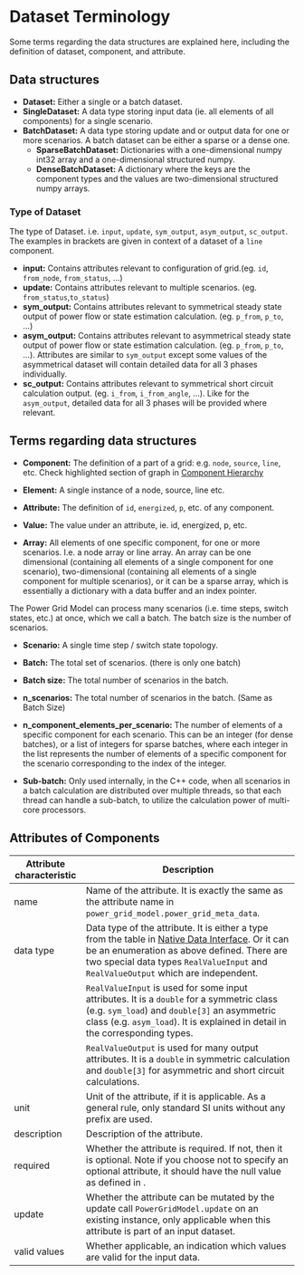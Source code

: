 <!--
SPDX-FileCopyrightText: Contributors to the Power Grid Model project <powergridmodel@lfenergy.org>

SPDX-License-Identifier: MPL-2.0
-->

# Dataset Terminology

Some terms regarding the data structures are explained here, including the definition of dataset, component, and attribute.

## Data structures

- **Dataset:** Either a single or a batch dataset.
- **SingleDataset:** A data type storing input data (ie. all elements of all components) for a single scenario.
- **BatchDataset:** A data type storing update and or output data for one or more scenarios. A batch dataset can be either a sparse or a dense one.
    - **SparseBatchDataset:**  Dictionaries with a one-dimensional numpy int32 array and a one-dimensional structured numpy. 
    - **DenseBatchDataset:** A dictionary where the keys are the component types and the values are two-dimensional structured numpy arrays.


### Type of Dataset 

The type of Dataset. i.e. `input`, `update`, `sym_output`, `asym_output`, `sc_output`.
The examples in brackets are given in context of a dataset of a `line` component.

- **input:** Contains attributes relevant to configuration of grid.(eg. `id`, `from_node`, `from_status`, ...)
- **update:** Contains attributes relevant to multiple scenarios. (eg. `from_status`,`to_status`)
- **sym_output:** Contains attributes relevant to symmetrical steady state output of power flow or state estimation calculation. (eg. `p_from`, `p_to`, ...) 
- **asym_output:** Contains attributes relevant to asymmetrical steady state output of power flow or state estimation calculation. (eg. `p_from`, `p_to`, ...). Attributes are similar to `sym_output` except some values of the asymmetrical dataset will contain detailed data for all 3 phases individually.
- **sc_output:** Contains attributes relevant to symmetrical short circuit calculation output. (eg. `i_from`, `i_from_angle`, ...). Like for the `asym_output`, detailed data for all 3 phases will be provided where relevant.

## Terms regarding data structures

- **Component:** The definition of a part of a grid: e.g. `node`, `source`, `line`, etc. Check highlighted section of graph in [Component Hierarchy](./data-model.md#component-type-hierarchy-and-graph-data-model)

- **Element:** A single instance of a node, source, line etc.

- **Attribute:** The definition of `id`, `energized`, `p`, etc. of any component.

- **Value:** The value under an attribute, ie. id, energized, p, etc.

- **Array:** All elements of one specific component, for one or more scenarios. I.e. a node array or line array. An array can be one dimensional (containing all elements of a single component for one scenario), two-dimensional (containing all elements of a single component for multiple scenarios), or it can be a sparse array, which is essentially a dictionary with a data buffer and an index pointer.

The Power Grid Model can process many scenarios (i.e. time steps, switch states, etc.) at once, which we call a batch. The batch size is the number of scenarios.

- **Scenario:** A single time step / switch state topology.

- **Batch:** The total set of scenarios. (there is only one batch)

- **Batch size:** The total number of scenarios in the batch.

- **n_scenarios:** The total number of scenarios in the batch. (Same as Batch Size)

- **n_component_elements_per_scenario:** The number of elements of a specific component for each scenario. This can be an integer (for dense batches), or a list of integers for sparse batches, where each integer in the list represents the number of elements of a specific component for the scenario corresponding to the index of the integer.

- **Sub-batch:** Only used internally, in the C++ code, when all scenarios in a batch calculation are distributed over multiple threads, so that each thread can handle a sub-batch, to utilize the calculation power of multi-core processors.

## Attributes of Components

| Attribute characteristic | Description                                                                                                                                                                                                                                                                                                  |
| ------------------------ | ------------------------------------------------------------------------------------------------------------------------------------------------------------------------------------------------------------------------------------------------------------------------------------------------------------ |
| name                     | Name of the attribute. It is exactly the same as the attribute name in `power_grid_model.power_grid_meta_data`.                                                                                                                                                                                              |
| data type                | Data type of the attribute. It is either a type from the table in [Native Data Interface](../advanced_documentation/native-data-interface.md#basic-data-types). Or it can be an enumeration as above defined. There are two special data types `RealValueInput` and `RealValueOutput` which are independent. |
|                          | `RealValueInput` is used for some input attributes. It is a `double` for a symmetric class (e.g. `sym_load`) and `double[3]` an asymmetric class (e.g. `asym_load`). It is explained in detail in the corresponding types.                                                                                   |
|                          | `RealValueOutput` is used for many output attributes. It is a `double` in symmetric calculation and `double[3]` for asymmetric and short circuit calculations.                                                                                                                                               |
| unit                     | Unit of the attribute, if it is applicable. As a general rule, only standard SI units without any prefix are used.                                                                                                                                                                                           |
| description              | Description of the attribute.                                                                                                                                                                                                                                                                                |
| required                 | Whether the attribute is required. If not, then it is optional. Note if you choose not to specify an optional attribute, it should have the null value as defined in [](../advanced_documentation/native-data-interface.md#basic-data-types).                                                                |
| update                   | Whether the attribute can be mutated by the update call `PowerGridModel.update` on an existing instance, only applicable when this attribute is part of an input dataset.                                                                                                                                    |
| valid values             | Whether applicable, an indication which values are valid for the input data.                                                                                                                                                                                                                                 |
